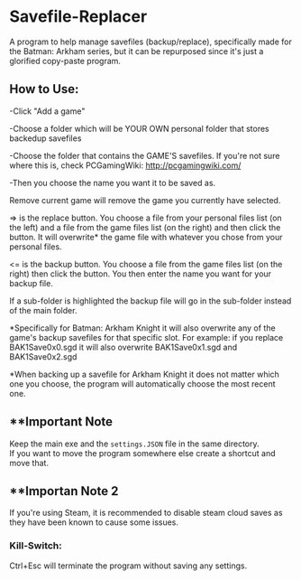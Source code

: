 # Savefile-Replacer
A program to help manage savefiles (backup/replace), specifically made for the Batman: Arkham series, but it can be repurposed since it's just a glorified copy-paste program.

## How to Use:


-Click "Add a game"

-Choose a folder which will be YOUR OWN personal folder that stores backedup savefiles

-Choose the folder that contains the GAME'S savefiles. If you're not sure where this is, check PCGamingWiki: http://pcgamingwiki.com/

-Then you choose the name you want it to be saved as.

Remove current game will remove the game you currently have selected.

=> is the replace button. You choose a file from your personal files list (on the left) and a 
file from the game files list (on the right) and then click the button. It will overwrite* 
the game file with whatever you chose from your personal files.

<= is the backup button. You choose a file from the game files list (on the right) 
then click the button. You then enter the name you want for your backup file. 

If a sub-folder is highlighted the backup file will go in the sub-folder instead of the main folder.

*Specifically for Batman: Arkham Knight it will also overwrite any of the game's backup savefiles 
for that specific slot.
For example: if you replace BAK1Save0x0.sgd it will also overwrite BAK1Save0x1.sgd and BAK1Save0x2.sgd

*When backing up a savefile for Arkham Knight it does not matter which one you choose, 
the program will automatically choose the most recent one.


## \*\*Important Note
Keep the main exe and the `settings.JSON` file in the same directory.\
If you want to move the program somewhere else create a shortcut and move that.

## \*\*Importan Note 2
If you're using Steam, it is recommended to disable steam cloud saves as they have been known to cause some issues.

### Kill-Switch:
Ctrl+Esc will terminate the program without saving any settings.
